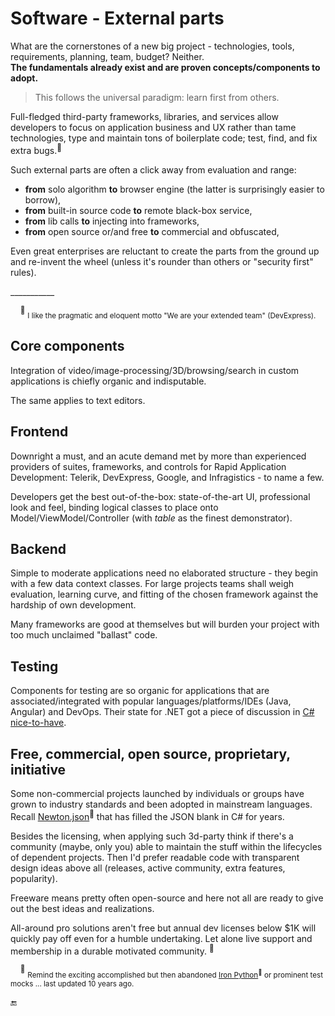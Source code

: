 # Software - External parts

What are the cornerstones of a new big project - technologies, tools, requirements, planning, team, budget? Neither. \
**The fundamentals already exist and are proven concepts/components to adopt.**

> This follows the universal paradigm: learn first from others.

Full-fledged third-party frameworks, libraries, and services allow developers to focus on application business and UX rather than tame technologies, type and maintain tons of boilerplate code; test, find, and fix extra bugs.<sup>:raising_hand:</sup>

Such external parts are often a click away from evaluation and range:

* **from** solo algorithm **to** browser engine (the latter is surprisingly easier to borrow),
* **from** built-in source code **to** remote black-box service,
* **from** lib calls **to** injecting into frameworks,
* **from** open source or/and free **to** commercial and obfuscated,

Even great enterprises are reluctant to create the parts from the ground up and re-invent the wheel (unless it's rounder than others or "security first" rules).

\___________

&nbsp;&nbsp;&nbsp;&nbsp;<sup>:raising_hand:</sup> <sub>I like the pragmatic and eloquent motto "We are your extended team" (DevExpress).</sub>

## Core components

Integration of video/image-processing/3D/browsing/search in custom applications is chiefly organic and indisputable.

The same applies to text editors.

## Frontend

Downright a must, and an acute demand met by more than experienced providers of suites, frameworks, and controls for Rapid Application Development: Telerik, DevExpress, Google, and Infragistics - to name a few.

Developers get the best out-of-the-box: state-of-the-art UI, professional look and feel, binding logical classes to place onto Model/ViewModel/Controller (with _table_ as the finest demonstrator).

## Backend

Simple to moderate applications need no elaborated structure - they begin with a few data context classes. For large projects teams shall weigh evaluation, learning curve, and fitting of the chosen framework against the hardship of own development.

Many frameworks are good at themselves but will burden your project with too much unclaimed "ballast" code.

## Testing

Components for testing are so organic for applications that are associated/integrated with popular languages/platforms/IDEs (Java, Angular) and DevOps. Their state for .NET got a piece of discussion in [C# nice-to-have](../../../../../README+/.net/README+/parts/cs-lacks-parts.md#testing).

## Free, commercial, open source, proprietary, initiative

Some non-commercial projects launched by individuals or groups have grown to industry standards and been adopted in mainstream languages. Recall [Newton.json](https://www.newtonsoft.com/json)<sup>🔗</sup> that has filled the JSON blank in C# for years.
 
Besides the licensing, when applying such 3d-party think if there's a community (maybe, only you) able to maintain the stuff within the lifecycles of dependent projects. 
Then I'd prefer readable code with transparent design ideas above all (releases, active community, extra features, popularity).

Freeware means pretty often open-source and here not all are ready to give out the best ideas and realizations.

All-around pro solutions aren't free but annual dev licenses below $1K will quickly pay off even for a humble undertaking. Let alone live support and membership in a durable motivated community.&nbsp;<sup>:raising_hand:</sup>

&nbsp;&nbsp;&nbsp;&nbsp;<sup>:raising_hand:</sup> <sub>Remind the exciting accomplished but then abandoned [Iron Python](https://ironpython.net/)<sup>🔗</sup> or prominent test mocks ... last updated 10 years ago.</sub>

:end:
